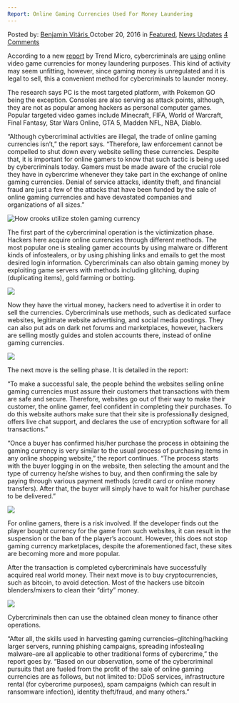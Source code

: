 ```yaml
---
Report: Online Gaming Currencies Used For Money Laundering
---
```

<article class="post-listing post-15952 post type-post status-publish format-standard has-post-thumbnail hentry  tag-currencies tag-gaming tag-laundering tag-money tag-report">
    <div class="post-inner">
        <span>Posted by: <a href="https://www.deepdotweb.com/author/benjaminvi/" title="">Benjamin Vitáris </a></span>
    <span>October 20, 2016</span>
    <span>in <a href="https://www.deepdotweb.com/category/deepdot-news/" rel="category tag">Featured</a>, <a href="https://www.deepdotweb.com/category/news-updates/" rel="category tag">News Updates</a></span>
    <span><a href="https://www.deepdotweb.com/2016/10/20/report-online-gaming-currencies-used-money-laundering/#comments">4 Comments</a></span>
    </p>
    <div class="clear"></div>
    <div class="entry">
    <p>According to a new <a href="http://documents.trendmicro.com/assets/wp/wp-cybercrime-online-gaming-currency.pdf">report</a> by Trend Micro, cybercriminals are <a href="http://news.softpedia.com/news/online-gaming-currencies-used-to-launder-money-for-cyber-criminals-509177.shtml">using</a> online video game currencies for money laundering purposes. This kind of activity may seem unfitting, however, since gaming money is unregulated and it is legal to sell, this a convenient method for cybercriminals to launder money.</p>
    <p>The research says PC is the most targeted platform, with Pokemon GO being the exception. Consoles are also serving as attack points, although, they are not as popular among hackers as personal computer games. Popular targeted video games include Minecraft, FIFA, World of Warcraft, Final Fantasy, Star Wars Online, GTA 5, Madden NFL, NBA, Diablo.</p>
    <p>“Although cybercriminal activities are illegal, the trade of online gaming currencies isn’t,” the report says. “Therefore, law enforcement cannot be compelled to shut down every website selling these currencies. Despite that, it is important for online gamers to know that such tactic is being used by cybercriminals today. Gamers must be made aware of the crucial role they have in cybercrime whenever they take part in the exchange of online gaming currencies. Denial of service attacks, identity theft, and financial fraud are just a few of the attacks that have been funded by the sale of online gaming currencies and have devastated companies and organizations of all sizes.”</p>
    <p><img class="wp-image-15953 aligncenter" src="/imgs/2016/10/how-crooks-utilize-stolen-gaming-currency.jpeg" alt="How crooks utilize stolen gaming currency" srcset="/imgs/2016/10/how-crooks-utilize-stolen-gaming-currency.jpeg 620w, /imgs/2016/10/how-crooks-utilize-stolen-gaming-currency-300x196.jpeg 300w" sizes="(max-width: 620px) 100vw, 620px"/></p>
    <p>The first part of the cybercriminal operation is the victimization phase. Hackers here acquire online currencies through different methods. The most popular one is stealing gamer accounts by using malware or different kinds of infostealers, or by using phishing links and emails to get the most desired login information. Cybercriminals can also obtain gaming money by exploiting game servers with methods including glitching, duping (duplicating items), gold farming or botting.</p>
    <p><img class="wp-image-15954 aligncenter" src="/imgs/2016/10/word-image-62.png" srcset="/imgs/2016/10/word-image-62.png 557w, /imgs/2016/10/word-image-62-300x214.png 300w" sizes="(max-width: 557px) 100vw, 557px"/></p>
    <p>Now they have the virtual money, hackers need to advertise it in order to sell the currencies. Cybercriminals use methods, such as dedicated surface websites, legitimate website advertising, and social media postings. They can also put ads on dark net forums and marketplaces, however, hackers are selling mostly guides and stolen accounts there, instead of online gaming currencies.</p>
    <p><img class="wp-image-15955 aligncenter" src="/imgs/2016/10/word-image-63.png" srcset="/imgs/2016/10/word-image-63.png 570w, /imgs/2016/10/word-image-63-300x134.png 300w" sizes="(max-width: 570px) 100vw, 570px"/></p>
    <p>The next move is the selling phase. It is detailed in the report:</p>
    <p>“To make a successful sale, the people behind the websites selling online gaming currencies must assure their customers that transactions with them are safe and secure. Therefore, websites go out of their way to make their customer, the online gamer, feel confident in completing their purchases. To do this website authors make sure that their site is professionally designed, offers live chat support, and declares the use of encryption software for all transactions.”</p>
    <p>“Once a buyer has confirmed his/her purchase the process in obtaining the gaming currency is very similar to the usual process of purchasing items in any online shopping website,” the report continues. “The process starts with the buyer logging in on the website, then selecting the amount and the type of currency he/she wishes to buy, and then confirming the sale by paying through various payment methods (credit card or online money transfers). After that, the buyer will simply have to wait for his/her purchase to be delivered.”</p>
    <p><img class="wp-image-15956 aligncenter" src="/imgs/2016/10/word-image-64.png" srcset="/imgs/2016/10/word-image-64.png 587w, /imgs/2016/10/word-image-64-300x171.png 300w" sizes="(max-width: 587px) 100vw, 587px"/></p>
    <p>For online gamers, there is a risk involved. If the developer finds out the player bought currency for the game from such websites, it can result in the suspension or the ban of the player’s account. However, this does not stop gaming currency marketplaces, despite the aforementioned fact, these sites are becoming more and more popular.</p>
    <p>After the transaction is completed cybercriminals have successfully acquired real world money. Their next move is to buy cryptocurrencies, such as bitcoin, to avoid detection. Most of the hackers use bitcoin blenders/mixers to clean their “dirty” money.</p>
    <p><img class="wp-image-15957 aligncenter" src="/imgs/2016/10/word-image-65.png" srcset="/imgs/2016/10/word-image-65.png 609w, /imgs/2016/10/word-image-65-300x154.png 300w" sizes="(max-width: 609px) 100vw, 609px"/></p>
    <p>Cybercriminals then can use the obtained clean money to finance other operations.</p>
    <p>“After all, the skills used in harvesting gaming currencies–glitching/hacking larger servers, running phishing campaigns, spreading infostealing malware–are all applicable to other traditional forms of cybercrime,” the report goes by. “Based on our observation, some of the cybercriminal pursuits that are fueled from the profit of the sale of online gaming currencies are as follows, but not limited to: DDoS services, infrastructure rental (for cybercrime purposes), spam campaigns (which can result in ransomware infection), identity theft/fraud, and many others.”</p>
    </div>
    <span style="display:none"><a href="https://www.deepdotweb.com/tag/currencies/" rel="tag">currencies</a> <a href="https://www.deepdotweb.com/tag/gaming/" rel="tag">gaming</a> <a href="https://www.deepdotweb.com/tag/laundering/" rel="tag">laundering</a> <a href="https://www.deepdotweb.com/tag/money/" rel="tag">money</a>  <a href="https://www.deepdotweb.com/tag/report/" rel="tag">report</a></span> <span style="display:none" class="updated">2016-10-20</span>
    <div style="display:none" class="vcard author" itemprop="author" itemscope itemtype="http://schema.org/Person"><strong class="fn" itemprop="name"><a href="https://www.deepdotweb.com/author/benjaminvi/" title="Posts by Benjamin Vitáris" rel="author">Benjamin Vitáris</a></strong></div>
    </div>
</article>

